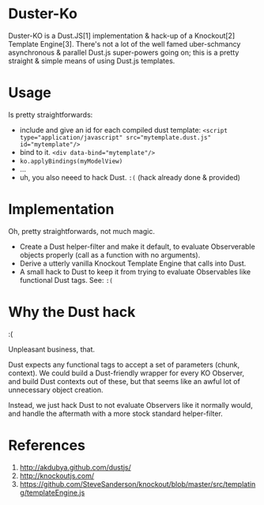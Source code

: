 # Duster-Ko #

Duster-KO is a Dust.JS[1] implementation & hack-up of a Knockout[2] Template Engine[3]. There's not a lot of the well famed uber-schmancy asynchronous & parallel Dust.js super-powers going on; this is a pretty straight & simple means of using Dust.js templates.

# Usage #

Is pretty straightforwards: 

* include and give an id for each compiled dust template: `<script type="application/javascript" src="mytemplate.dust.js" id="mytemplate"/>`
* bind to it. `<div data-bind="mytemplate"/>`
* `ko.applyBindings(myModelView)`
* ...
* uh, you also neeed to hack Dust. `:(` (hack already done & provided)

# Implementation #

Oh, pretty straightforwards, not much magic.

* Create a Dust helper-filter and make it default, to evaluate Observerable objects properly (call as a function with no arguments).
* Derive a utterly vanilla Knockout Template Engine that calls into Dust.
* A small hack to Dust to keep it from trying to evaluate Observables like functional Dust tags. See: `:(`

# Why the Dust hack #

:(

Unpleasant business, that.

Dust expects any functional tags to accept a set of parameters (chunk, context). We could build a Dust-friendly wrapper for every KO Observer, and build Dust contexts out of these, but that seems like an awful lot of unnecessary object creation.

Instead, we just hack Dust to not evaluate Observers like it normally would, and handle the aftermath with a more stock standard helper-filter.

# References #

1. http://akdubya.github.com/dustjs/
2. http://knockoutjs.com/
3. https://github.com/SteveSanderson/knockout/blob/master/src/templating/templateEngine.js


